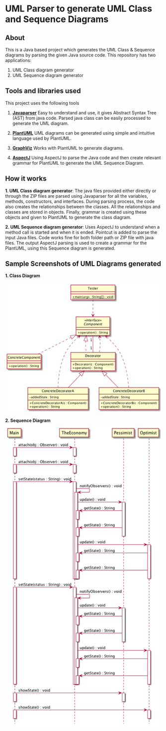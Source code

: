 # UML Parser to generate UML Class and Sequence Diagrams

## About

This is a Java based project which generates the UML Class & Sequence diagrams by parsing the given Java source code.
This repository has two applications:
1. UML Class diagram generator
2. UML Sequence diagram generator


## Tools and libraries used

This project uses the following tools
1. **[Javaparser](http://javaparser.org/index.html)** Easy to understand and use, it gives Abstract Syntax Tree (AST) from java code. Parsed java class can be easily processed to generate the UML diagram.

2. **[PlantUML](http://plantuml.com/)** UML diagrams can be generated using simple and intuitive language used by PlantUML.

3. **[GraphViz](http://plantuml.com/graphviz-dot)** Works with PlantUML to generate diagrams.

4. **[AspectJ](https://eclipse.org/aspectj/doc/next/progguide/language-joinPoints.html)** Using AspectJ to parse the Java code and then create relevant grammar for PlantUML to generate the UML Sequence Diagram.


## How it works

**1. UML Class diagram generator**: The java files provided either directly or through the ZIP files are parsed using Javaparser for all the variables, methods, constructors, and interfaces. During parsing process, the code also creates the relationships between the classes. All the relationships and classes are stored in objects. Finally, grammar is created using these objects and given to PlantUML to generate the class diagram.

**2. UML Sequence diagram generator**: Uses AspectJ to understand when a method call is started and when it is ended. Pointcut is added to parse the input Java files. Code works fine for both folder path or ZIP file with java files. The output AspectJ parsing is used to create a grammar for the PlantUML, using this Sequence diagram is generated.

## Sample Screenshots of UML Diagrams generated

**1. Class Diagram**

![Class Diagram](https://raw.githubusercontent.com/satyateja27/UmlParser/master/Class-Diagram-Source/output%20images/output%205.png)



**2. Sequence Diagram**

![Sequence Diagram](https://raw.githubusercontent.com/satyateja27/UmlParser/master/Sequence-Diagram-Source/output%20images/output.png)
